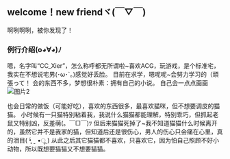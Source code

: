 ## welcome！new friendヾ(￣▽￣)
啊咧啊咧，被你发现了！
### 例行介绍(o◕∀◕)ﾉ
嗯，名字叫“CC_Xier”，怎么称呼都无所谓啦~喜欢ACG，玩游戏，是个标准宅，我实在不想说宅男(･ω･`｡)感觉好丢脸。
目前在求学，嗯呢呢~会努力学习的（頑張って！
会的东西不多，梦想很朴素：拥有自己的小说。
自己会一点点画画
![图片2](https://user-images.githubusercontent.com/88967533/130389638-15b2fa83-8b04-4ae9-9875-eb69ae91846e.png)

也会日常的做饭（可能好吃），喜欢的东西很多，最喜欢猫咪，但不想要调皮的猫猫。
小时候有一只猫特别粘着我，我说什么猫猫都能理解，特别乖巧，但抓起老鼠又特别凶，反差萌(。￣□￣)ﾂ
但后来猫猫死掉了~我不知道猫猫什么时候离开的，虽然它并不是我家的猫，但知道后还是很伤心，男人的伤心只会痛在心里，真的泪目( •̥́ ˍ •ू ) 
从此之后其它猫猫都不喜欢，只喜欢它，因为怕自己照顾不好小动物，所以既想要猫猫又不想要猫猫。

